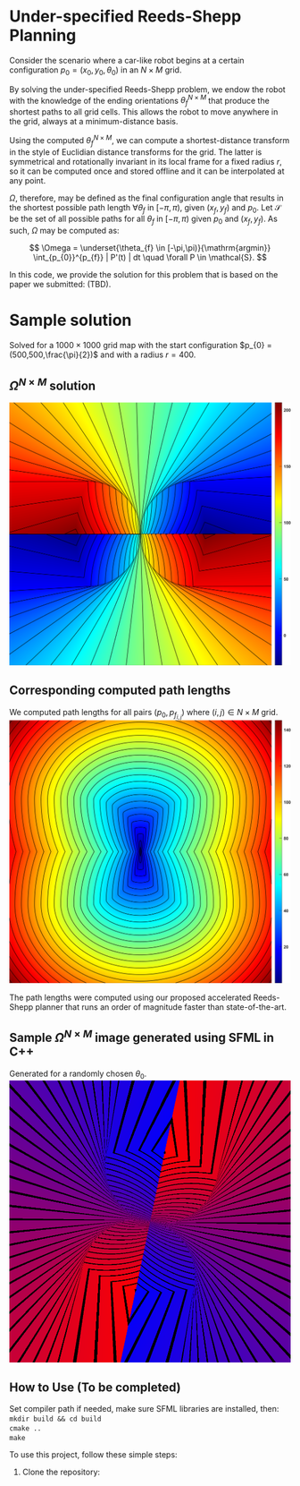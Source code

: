 # Under-specified Reeds-Shepp Planning

Consider the scenario where a car-like robot begins at a certain configuration $p_{0} = (x_{0}, y_{0}, \theta_{0})$ in an $N\times{}M$ grid. 

By solving the under-specified Reeds-Shepp problem, we endow the robot with the knowledge of the ending orientations $\theta_{f}^{N\times{}M}$ that produce the shortest paths to all grid cells. This allows the robot to move anywhere in the grid, always at a minimum-distance basis. 

Using the computed $\theta_{f}^{N\times{}M}$, we can compute a shortest-distance transform in the style of Euclidian distance transforms for the grid. The latter is symmetrical and rotationally invariant in its local frame for a fixed radius $r$, so it can be computed once and stored offline and it can be interpolated at any point. 

$\Omega$, therefore, may be defined as the final configuration angle that results in the shortest possible path length $\forall \theta_{f}$ in $[-\pi,\pi)$, given $(x_{f}, y_{f})$ and $p_{0}$.
Let $\mathcal{S}$ be the set of all possible paths for all $\theta_{f}$ in $[-\pi,\pi)$ given $p_{0}$ and $(x_{f}, y_{f})$. As such, $\Omega$ may be computed as:

$$ 
\Omega =  \underset{\theta_{f} \in [-\pi,\pi)}{\mathrm{argmin}} \int_{p_{0}}^{p_{f}} | P'(t) | dt \quad \forall P \in \mathcal{S}.
$$

In this code, we provide the solution for this problem that is based on the paper we submitted: (TBD).

# Sample solution
Solved for a $1000\times{}1000$ grid map with the start configuration $p_{0} = (500,500,\frac{\pi}{2})$ and with a radius $r = 400$. <br>

## $\Omega^{N\times{}M}$ solution
![alt text](https://github.com/IbrahimSquared/underspecified-RS-planner/blob/main/samples/omega_values_M_cb.png) <br>

## Corresponding computed path lengths 
We computed path lengths for all pairs $(p_{0}, p_{f_{i,j}})$ where $(i,j) \in N\times{}M$ grid.
![alt text](https://github.com/IbrahimSquared/underspecified-RS-planner/blob/main/samples/distance_values_M_cb.png) <br>

The path lengths were computed using our proposed accelerated Reeds-Shepp planner that runs an order of magnitude faster than state-of-the-art.

## Sample $\Omega^{N\times{}M}$ image generated using SFML in C++
Generated for a randomly chosen $\theta_{0}$. <br>
![alt text](https://github.com/IbrahimSquared/underspecified-RS-planner/blob/main/omega_values.png) <br>

## How to Use (To be completed)
Set compiler path if needed, make sure SFML libraries are installed, then: <br>
``` mkdir build && cd build ``` <br>
``` cmake .. ``` <br>
``` make ```

To use this project, follow these simple steps:

1. Clone the repository:
